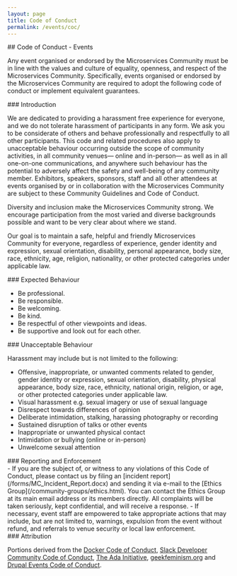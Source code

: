```yaml
---
layout: page
title: Code of Conduct
permalink: /events/coc/
---
```


<div class="container">
<div class="row">
<div class="col-xs-12" markdown="1">

<div class="section-title" markdown="1">
## Code of Conduct - Events
</div>

Any event organised or endorsed by the Microservices Community must be in line with the values and culture of equality, openness, and respect of the Microservices Community.
Specifically, events organised or endorsed by the Microservices Community are required to adopt the following code of conduct or implement equivalent guarantees.

<div class="section-title" markdown="1">
### Introduction
</div>

We are dedicated to providing a harassment­ free experience for everyone, and we do not tolerate harassment of participants in any form. We ask you to be considerate of others
and behave professionally and respectfully to all other participants. This code and related procedures also apply to unacceptable behaviour occurring outside the scope of community activities,
in all community venues— online and in-person— as well as in all one-on-one communications, and anywhere such behaviour has the potential to adversely affect the safety and well-being of
any community member. Exhibitors, speakers, sponsors, staff and all other attendees at events organised by or in collaboration with the Microservices Community are subject to these Community
Guidelines and Code of Conduct.

Diversity and inclusion make the Microservices Community strong. We encourage participation from the most varied and diverse backgrounds possible and want to be very clear about where we stand.

Our goal is to maintain a safe, helpful and friendly Microservices Community for everyone, regardless of experience, gender identity and expression, sexual orientation, disability, personal
appearance, body size, race, ethnicity, age, religion, nationality, or other protected categories under applicable law.

<div class="section-title" markdown="1">
### Expected Behaviour
</div>

- Be professional.
- Be responsible.
- Be welcoming.
- Be kind.
- Be respectful of other viewpoints and ideas.
- Be supportive and look out for each other.

<div class="section-title" markdown="1">
### Unacceptable Behaviour
</div>

Harassment may include but is not limited to the following:

- Offensive, inappropriate, or unwanted comments related to gender, gender identity or expression, sexual orientation, disability, physical appearance, body size, race, ethnicity,
  national origin, religion, or age, or other protected categories under applicable law.
- Visual harassment e.g. sexual imagery or use of sexual language
- Disrespect towards differences of opinion
- Deliberate intimidation, stalking, harassing photography or recording
- Sustained disruption of talks or other events
- Inappropriate or unwanted physical contact
- Intimidation or bullying (online or in-person)
- Unwelcome sexual attention

<div class="section-title" markdown="1">
### Reporting and Enforcement
</div>
- If you are the subject of, or witness to any violations of this Code of Conduct, please contact us by filing an [incident report](/forms/MC_Incident_Report.docx)
  and sending it via e-mail to the [Ethics Group](/community-groups/ethics.html). You can contact the Ethics Group at its main email address or its members directly. All complaints will be taken seriously, kept confidential, and will receive a response. 
- If necessary, event staff are empowered to take appropriate actions that may include, but are not limited to, warnings, expulsion from the event without refund, and referrals to venue security or local law enforcement.

<div class="section-title" markdown="1">
### Attribution
</div>

Portions derived from the 
<a href="https://github.com/docker/code-of-conduct" target="_black">Docker Code of Conduct</a>, 
<a href="https://api.slack.com/community/code-of-conduct" target="_black">Slack Developer Community Code of Conduct</a>, 
<a href="https://adainitiative.org/2014/02/18/howto-design-a-code-of-conduct-for-your-community/" target="_black">The Ada Initiative</a>, 
<a href="https://geekfeminismdotorg.wordpress.com/about/code-of-conduct/" target="_black">geekfeminism.org</a> and 
<a href="https://events.drupal.org/dublin2016/code-conduct" target="_black">Drupal Events Code of Conduct</a>.

</div>
</div>
</div>
